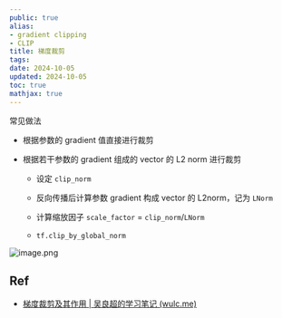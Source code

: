 ```yaml
---
public: true
alias:
- gradient clipping
- CLIP
title: 梯度裁剪
tags:
date: 2024-10-05
updated: 2024-10-05
toc: true
mathjax: true
---
```


常见做法

  + 根据参数的 gradient 值直接进行裁剪

  + 根据若干参数的 gradient 组成的 vector 的 L2 norm 进行裁剪

    + 设定 `clip_norm`

    + 反向传播后计算参数 gradient 构成 vector 的 L2norm，记为 `LNorm`

    + 计算缩放因子 `scale_factor` = `clip_norm`/`LNorm`

    + `tf.clip_by_global_norm`

![image.png](/assets/image_1690098689368_0.png)



## Ref

  + [梯度裁剪及其作用 | 吴良超的学习笔记 (wulc.me)](https://wulc.me/2018/05/01/%E6%A2%AF%E5%BA%A6%E8%A3%81%E5%89%AA%E5%8F%8A%E5%85%B6%E4%BD%9C%E7%94%A8/)
